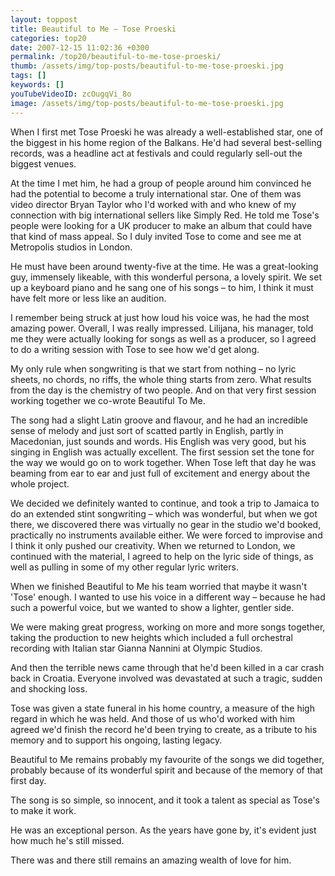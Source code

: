 ```yaml
---
layout: toppost
title: Beautiful to Me – Tose Proeski
categories: top20
date: 2007-12-15 11:02:36 +0300
permalink: /top20/beautiful-to-me-tose-proeski/
thumb: /assets/img/top-posts/beautiful-to-me-tose-proeski.jpg
tags: []
keywords: []
youTubeVideoID: zcOugqVi_8o
image: /assets/img/top-posts/beautiful-to-me-tose-proeski.jpg
---
```


When I first met Tose Proeski he was already a well-established star, one of the biggest in his home region of the Balkans. He'd had several best-selling records, was a headline act at festivals and could regularly sell-out the biggest venues.

At the time I met him, he had a group of people around him convinced he had the potential to become a truly international star. One of them was video director Bryan Taylor who I'd worked with and who knew of my connection with big international sellers like Simply Red. He told me Tose's people were looking for a UK producer to make an album that could have that kind of mass appeal. So I duly invited Tose to come and see me at Metropolis studios in London.

He must have been around twenty-five at the time. He was a great-looking guy, immensely likeable, with this wonderful persona, a lovely spirit. We set up a keyboard piano and he sang one of his songs – to him, I think it must have felt more or less like an audition. 

I remember being struck at just how loud his voice was, he had the most amazing power. Overall, I was really impressed. Lilijana, his manager, told me they were actually looking for songs as well as a producer, so I agreed to do a writing session with Tose to see how we'd get along. 

My only rule when songwriting is that we start from nothing – no lyric sheets, no chords, no riffs, the whole thing starts from zero. What results from the day is the chemistry of two people. And on that very first session working together we co-wrote Beautiful To Me. 

The song had a slight Latin groove and flavour, and he had an incredible sense of melody and just sort of scatted partly in English, partly in Macedonian, just sounds and words. His English was very good, but his singing in English was actually excellent. The first session set the tone for the way we would go on to work together. When Tose left that day he was beaming from ear to ear and just full of excitement and energy about the whole project.

We decided we definitely wanted to continue, and took a trip to Jamaica to do an extended stint songwriting – which was wonderful, but when we got there, we discovered there was virtually no gear in the studio we'd booked, practically no instruments available either. We were forced to improvise and I think it only pushed our creativity. When we returned to London, we continued with the material, I agreed to help on the lyric side of things, as well as pulling in some of my other regular lyric writers. 

When we finished Beautiful to Me his team worried that maybe it wasn't 'Tose' enough. I wanted to use his voice in a different way – because he had such a powerful voice, but we wanted to show a lighter, gentler side. 

We were making great progress, working on more and more songs together, taking the production to new heights which included a full orchestral recording with Italian star Gianna Nannini at Olympic Studios. 

And then the terrible news came through that he'd been killed in a car crash back in Croatia. Everyone involved was devastated at such a tragic, sudden and shocking loss. 

Tose was given a state funeral in his home country, a measure of the high regard in which he was held. And those of us who'd worked with him agreed we'd finish the record he'd been trying to create, as a tribute to his memory and to support his ongoing, lasting legacy.

Beautiful to Me remains probably my favourite of the songs we did together, probably because of its wonderful spirit and because of the memory of that first day.

The song is so simple, so innocent, and it took a talent as special as Tose's to make it work.  

He was an exceptional person. As the years have gone by, it's evident just how much he's still missed. 

There was and there still remains an amazing wealth of love for him.